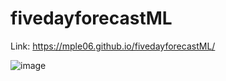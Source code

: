 # fivedayforecastML



Link:
https://mple06.github.io/fivedayforecastML/

![image](https://user-images.githubusercontent.com/90426657/136290956-15396787-fb7d-4dc9-93a0-c54d48b02d23.png)
